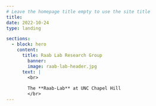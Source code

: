 ```yaml
---
# Leave the homepage title empty to use the site title
title:
date: 2022-10-24
type: landing

sections:
  - block: hero
    content:
      title: Raab Lab Research Group
        banner:
        image: raab-lab-header.jpg
      text: |
        <br>
        
        The **Raab-Lab** at UNC Chapel Hill
        </br> 
---
```

  